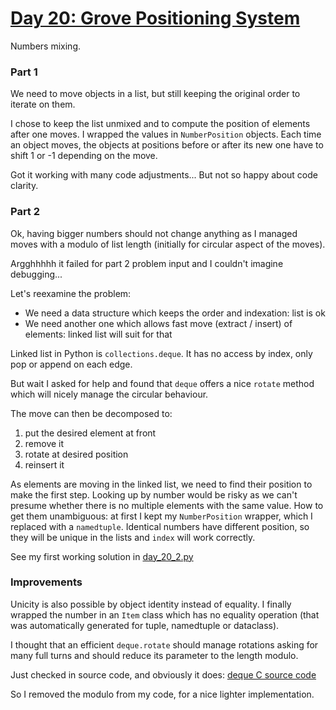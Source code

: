 # [Day 20: Grove Positioning System](https://adventofcode.com/2022/day/20)

Numbers mixing.

### Part 1
We need to move objects in a list, but still keeping the original order to iterate on them.

I chose to keep the list unmixed and to compute the position of elements after one moves. I wrapped the values in 
`NumberPosition` objects.
Each time an object moves, the objects at positions before or after its new one have to shift 1 or -1 depending
on the move.

Got it working with many code adjustments... But not so happy about code clarity.

### Part 2
Ok, having bigger numbers should not change anything as I managed moves with a modulo
of list length (initially for circular aspect of the moves).

Argghhhhh it failed for part 2 problem input and I couldn't imagine debugging...

Let's reexamine the problem:
- We need a data structure which keeps the order and indexation: list is ok
- We need another one which allows fast move (extract / insert) of elements: linked list will suit for that

Linked list in Python is `collections.deque`. 
It has no access by index, only pop or append on each edge. 

But wait I asked for help and found that `deque` offers a nice `rotate` method which
will nicely manage the circular behaviour.

The move can then be decomposed to:
1. put the desired element at front
2. remove it 
3. rotate at desired position 
4. reinsert it

As elements are moving in the linked list, we need to find their position to make the first step.
Looking up by number would be risky as we can't presume whether there is no multiple elements with the same value.
How to get them unambiguous: at first I kept my `NumberPosition` wrapper, which I replaced with a `namedtuple`. 
Identical numbers have different position, so they will be unique in the lists and `index` will work correctly. 

See my first working solution in [day_20_2.py](day_20_2.py)

### Improvements

Unicity is also possible by object identity instead of equality. I finally wrapped the number in an `Item` class which
has no equality operation (that was automatically generated for tuple, namedtuple or dataclass).

I thought that an efficient `deque.rotate` should manage rotations asking for many full turns and should reduce its
parameter to the length modulo.

Just checked in source code, and obviously it does:
[deque C source code](https://github.com/python/cpython/blob/main/Modules/_collectionsmodule.c#L777)

So I removed the modulo from my code, for a nice lighter implementation.
